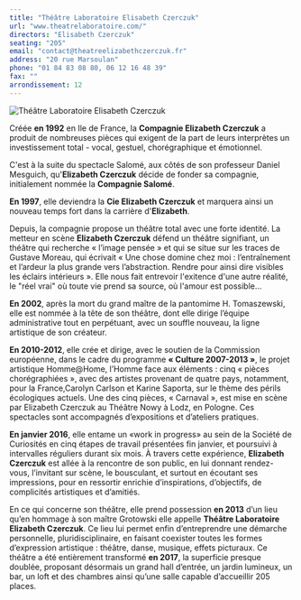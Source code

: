 ```yaml
---
title: "Théâtre Laboratoire Elisabeth Czerczuk"
url: "www.theatrelaboratoire.com/"
directors: "Elisabeth Czerczuk"
seating: "205"
email: "contact@theatreelizabethczerczuk.fr"
address: "20 rue Marsoulan"
phone: "01 84 83 08 80, 06 12 16 48 39"
fax: ""
arrondissement: 12
---
```


![Théâtre Laboratoire Elisabeth Czerczuk](../images/12eme/theatre-laboratoire-elisabeth-czerczuk/theatre-laboratoire-elisabeth-czerczuk-1.jpg)

Créée **en 1992** en Ile de France, la **Compagnie Elizabeth Czerczuk** a produit de nombreuses pièces qui exigent de la part de leurs interprètes un investissement total - vocal, gestuel, chorégraphique et émotionnel.

C'est à la suite du spectacle Salomé, aux côtés de son professeur Daniel Mesguich, qu'**Elizabeth Czerczuk** décide de fonder sa compagnie, initialement nommée la **Compagnie Salomé**. 

**En 1997**, elle deviendra la **Cie Elizabeth Czerczuk** et marquera ainsi un nouveau temps fort dans la carrière d'**Elizabeth**.

Depuis, la compagnie propose un théâtre total avec une forte identité. La metteur en scène **Elizabeth Czerczuk** défend un théâtre signifiant, un théâtre qui recherche « l’image pensée » et qui se situe sur les traces de Gustave Moreau, qui écrivait « Une chose domine chez moi : l’entraînement et l’ardeur la plus grande vers l’abstraction. Rendre pour ainsi dire visibles les éclairs intérieurs ». Elle nous fait entrevoir l'exitence d'une autre réalité, le "réel vrai" où toute vie prend sa source, où l'amour est possible...

**En 2002**, après la mort du grand maître de la pantomime H. Tomaszewski, elle est nommée à la tête de son théâtre, dont elle dirige l’équipe administrative tout en perpétuant, avec un souffle nouveau, la ligne artistique de son créateur.

**En 2010-2012**, elle crée et dirige, avec le soutien de la Commission européenne, dans le cadre du programme **« Culture 2007-2013 »**, le projet artistique Homme@Home, l’Homme face aux éléments : cinq « pièces chorégraphiées », avec des artistes provenant de quatre pays, notamment, pour la France,Carolyn Carlson et Karine Saporta, sur le thème des périls écologiques actuels. Une des cinq pièces, « Carnaval », est mise en scène par Elizabeth Czerczuk au Théâtre Nowy à Lodz, en Pologne. Ces spectacles sont accompagnés d’expositions et d’ateliers pratiques.

**En janvier 2016**, elle entame un «work in progress»  au sein de la Société de Curiosités en cinq étapes de travail présentées fin janvier, et poursuivi à intervalles réguliers durant six mois. À travers cette expérience, **Elizabeth Czerczuk** est allée à la rencontre de son public, en lui donnant rendez-vous, l’invitant sur scène, le bousculant, et surtout en écoutant ses impressions, pour en ressortir enrichie d’inspirations, d’objectifs, de complicités artistiques et d’amitiés.

En ce qui concerne son théâtre, elle prend possession **en 2013** d’un lieu qu’en hommage à son maître Grotowski elle appelle **Théâtre Laboratoire Elizabeth Czerczuk**. Ce lieu lui permet enfin d’entreprendre une démarche personnelle, pluridisciplinaire, en faisant coexister toutes les formes d’expression artistique : théâtre, danse, musique, effets picturaux. 
Ce théâtre a été entièrement transformé **en 2017**, la superficie presque doublée,  proposant désormais un grand hall d’entrée, un jardin lumineux, un bar, un loft et des chambres ainsi qu’une salle capable d’accueillir 205 places.



